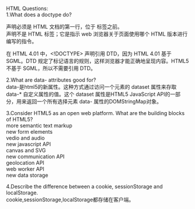 HTML Questions:</br>
1.What does a doctype do?</br>
<!DOCTYPE> 声明必须是 HTML 文档的第一行，位于 <html> 标签之前。</br>
<!DOCTYPE> 声明不是 HTML 标签；它是指示 web 浏览器关于页面使用哪个 HTML 版本进行编写的指令。</br>
在 HTML 4.01 中，<!DOCTYPE> 声明引用 DTD，因为 HTML 4.01 基于 SGML。DTD 规定了标记语言的规则，这样浏览器才能正确地呈现内容。HTML5 不基于 SGML，所以不需要引用 DTD。</br>
  
2.What are data- attributes good for?</br>
data-是html5的新属性。这种方式通过访问一个元素的 dataset 属性来存取 data-* 自定义属性的值。这个 dataset 属性是HTML5 JavaScript API的一部分，用来返回一个所有选择元素 data- 属性的DOMStringMap对象。</br>

3.Consider HTML5 as an open web platform. What are the building blocks of HTML5?</br>
more semantic text markup</br>
new form elements</br>
vedio and audio</br>
new javascript API</br>
canvas and SVG</br>
new communication API</br>
geolocation API</br>
web worker API</br>
new data storage</br>

4.Describe the difference between a cookie, sessionStorage and localStorage.</br>
cookie,sessionStorage,localStorage都存储在客户端。
